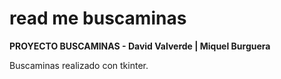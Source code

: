 # read me buscaminas

**PROYECTO BUSCAMINAS - David Valverde | Miquel Burguera**

Buscaminas realizado con tkinter.

